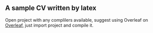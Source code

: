 ## A sample CV written by latex
Open project with any complilers available, suggest using Overleaf on [Overleaf](https://overleaf.com), just import project and compile it.